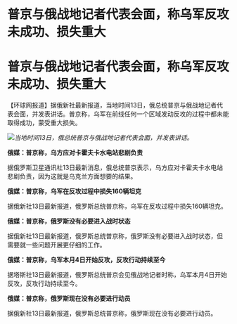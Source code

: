 # 普京与俄战地记者代表会面，称乌军反攻未成功、损失重大

# 普京与俄战地记者代表会面，称乌军反攻未成功、损失重大

【环球网报道】据俄新社最新报道，当地时间13日，俄总统普京与俄战地记者代表会面，并发表讲话。普京称，乌军在前线任何一个区域发动反攻的过程中都未能取得成功，蒙受重大损失。

![](https://inews.gtimg.com/om_bt/O2updwyrDqya0RtkbpKfgHBHJg23iGvNBnuEOLSDZ5BAcAA/1000)_当地时间13日，俄总统普京与俄战地记者代表会面，并发表讲话。_

**俄媒：普京称，乌方应对卡霍夫卡水电站悲剧负责**

据俄罗斯卫星通讯社13日最新消息，俄总统普京表示，乌方应对卡霍夫卡水电站悲剧负责，因为这就是乌克兰方面想要的结果。

**俄媒：普京称，乌军在反攻过程中损失160辆坦克**

据俄新社13日最新报道，俄罗斯总统普京称，乌军在反攻过程中损失160辆坦克。

**俄媒：普京称，俄罗斯没有必要进入战时状态**

据俄新社13日最新报道，俄罗斯总统普京称，俄罗斯没有必要进入战时状态，但需要就一些问题开展更仔细的工作。

**俄媒：普京称，乌军本月4日开始反攻，反攻行动持续至今**

据塔斯社13日最新报道，俄罗斯总统普京会见俄战地记者时称，乌军本月4日开始反攻，反攻行动持续至今。

**俄媒：普京称，俄罗斯现在没有必要进行动员**

据俄新社13日最新报道，俄罗斯总统普京称，俄罗斯现在没有必要进行动员。

